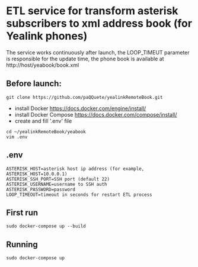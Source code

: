 # ETL service for transform asterisk subscribers to xml address book (for Yealink phones)

The service works continuously after launch, the LOOP_TIMEUT parameter is responsible for the update time, the phone
book is available at http://host/yeabook/book.xml

## Before launch:
 ```shell
git clone https://github.com/paQQuete/yealinkRemoteBook.git
``` 
 - install Docker https://docs.docker.com/engine/install/
 - install Docker Compose https://docs.docker.com/compose/install/
 - create and fill '.env' file
```shell
cd ~/yealinkRemoteBook/yeabook 
vim .env
```
## .env
 ```shell
 ASTERISK_HOST=asterisk host ip address (for example, ASTERISK_HOST=10.0.0.1)
 ASTERISK_SSH_PORT=SSH port (default 22)
 ASTERISK_USERNAME=username to SSH auth
 ASTERISK_PASSWORD=password
 LOOP_TIMEOUT=timeout in seconds for restart ETL process
 ```

## First run
```shell
sudo docker-compose up --build
```

## Running
```shell
sudo docker-compose up
```

